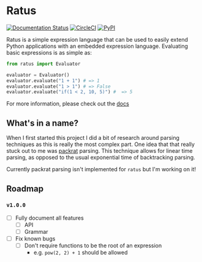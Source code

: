 # Ratus

[![Documentation Status](https://readthedocs.org/projects/ratus/badge/?version=latest)](https://ratus.readthedocs.io/en/latest/?badge=latest)
[![CircleCI](https://circleci.com/gh/nick96/ratus.svg?style=svg)](https://circleci.com/gh/nick96/ratus)
[![PyPI](https://img.shields.io/pypi/v/ratus)](https://pypi.org/project/ratus/)

Ratus is a simple expression language that can be used to easily extend Python
applications with an embedded expression language. Evaluating basic expressions
is as simple as:

``` python
from ratus import Evaluator

evaluator = Evaluator()
evaluator.evaluate("1 + 1") # => 1
evaluator.evaluate("1 > 1") # => False
evaluator.evaluate("if(1 < 2, 10, 5)") #  => 5
```

For more information, please check out the
[docs](https://ratus.readthedocs.io/en/latest/)

## What's in a name?

When I first started this project I did a bit of research around parsing
techniques as this is really the most complex part. One idea that that really
stuck out to me was [packrat](https://bford.info/packrat/) parsing. This
technique allows for linear time parsing, as opposed to the usual exponential
time of backtracking parsing.

Currently packrat parsing isn't implemented for `ratus` but I'm working on it!

## Roadmap

### `v1.0.0`

- [ ] Fully document all features
  - [ ] API
  - [ ] Grammar
- [ ] Fix known bugs
  - [ ] Don't require functions to be the root of an expression
    - e.g. ``pow(2, 2) + 1`` should be allowed
